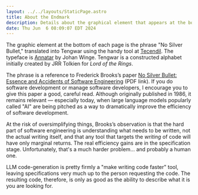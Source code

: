 ```yaml
---
layout: ../../layouts/StaticPage.astro
title: About the Endmark
description: Details about the graphical element that appears at the bottom of each page.
date: Thu Jun  6 08:09:07 EDT 2024
---
```


The graphic element at the bottom of each page is the phrase "No Silver Bullet," translated into Tengwar using the handy tool at [Tecendil](https://www.tecendil.com/). The typeface is [Annatar](https://www.fontspace.com/tengwar-annatar-font-f2244) by Johan Winge. Tengwar is a constructed alphabet initially created by JRR Tolkien for _Lord of the Rings_.

The phrase is a reference to Frederick Brooks’s paper [No Silver Bullet: Essence and Accidents of Software Engineering](https://www.cs.dartmouth.edu/~cs50/Reading/NoSilverBullet.pdf) (PDF link). If you do software development or manage software developers, I encourage you to give this paper a good, careful read. Although originally published in 1986, it remains relevant — especially today, when large language models popularly called "AI" are being pitched as a way to dramatically improve the efficiency of software development.

At the risk of oversimplifying things, Brooks’s observation is that the hard part of software engineering is understanding what needs to be written, not the actual writing itself, and that any tool that targets the _writing_ of code will have only marginal returns. The real efficiency gains are in the specification stage. Unfortunately, that's a much harder problem… and probably a human one.

LLM code-generation is pretty firmly a "make writing code faster" tool, leaving specifications very much up to the person requesting the code. The resulting code, therefore, is only as good as the ability to describe what it is you are looking for.
